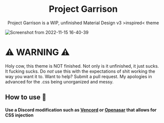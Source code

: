 <h1 align="center"> Project Garrison </h1>
<p align="center"> Project Garrison is a WIP, unfinished Material Design v3 >inspired< theme </p>

![Screenshot from 2022-11-15 16-40-39](https://user-images.githubusercontent.com/76500838/202031022-b20c0a71-5b86-477f-9598-879bb8833f2a.png)



# ⚠️ WARNING ⚠️

Holy cow, this theme is NOT finished. Not only is it unfinished, it just sucks. It fucking sucks. Do *not* use this with the expectations of shit working the way you want it to. Want to help? Submit a pull request. My apologies in advanced for the .css being unorganized and messy.  

## How to use 📖

#### Use a Discord modification such as [Vencord](https://github.com/Vendicated/Vencord) or [Openasar](https://openasar.dev/) that allows for CSS injection

